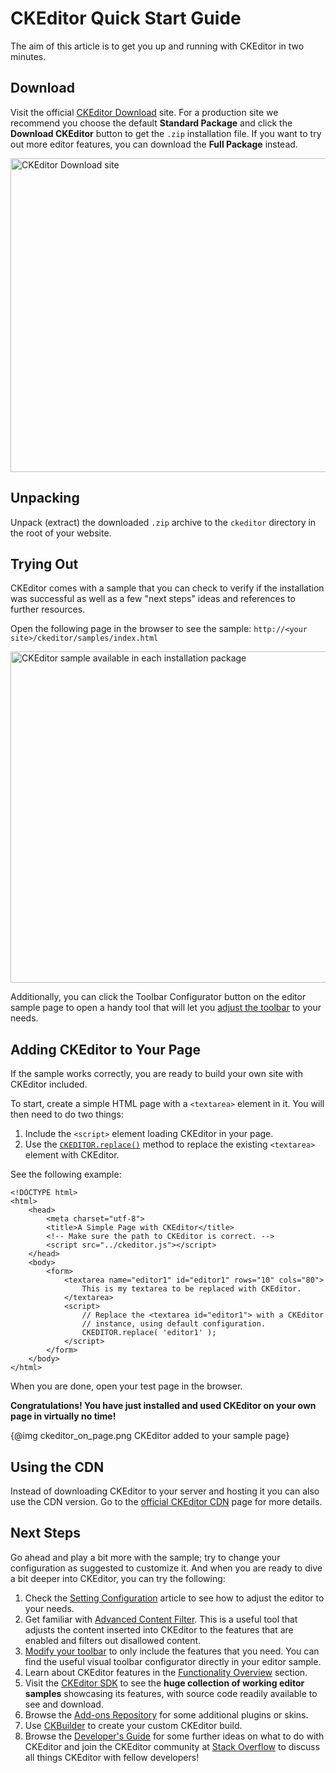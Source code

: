 <!--
Copyright (c) 2003-2017, CKSource - Frederico Knabben. All rights reserved.
For licensing, see LICENSE.md.
-->

# CKEditor Quick Start Guide

The aim of this article is to get you up and running with CKEditor in two minutes.

## Download

Visit the official [CKEditor Download](http://ckeditor.com/download) site. For a production site we recommend you choose the default **Standard Package** and click the **Download CKEditor** button to get the `.zip` installation file. If you want to try out more editor features, you can download the **Full Package** instead.

<a href="http://ckeditor.com/download"><img src="guides/dev_installation/ckeditor_quick_start_download.png" alt="CKEditor Download site" width="932" height="502"></a>

## Unpacking

Unpack (extract) the downloaded `.zip` archive to the `ckeditor` directory in the root of your website.

## Trying Out

CKEditor comes with a sample that you can check to verify if the installation was successful as well as a few "next steps" ideas and references to further resources.

Open the following page in the browser to see the sample:
`http://<your site>/ckeditor/samples/index.html`

<img src="guides/dev_installation/ckeditor_sample.png" alt="CKEditor sample available in each installation package" width="802" height="530">

Additionally, you can click the Toolbar Configurator button on the editor sample page to open a handy tool that will let you [adjust the toolbar](#!/guide/dev_toolbar) to your needs.

## Adding CKEditor to Your Page

If the sample works correctly, you are ready to build your own site with CKEditor included.

To start, create a simple HTML page with a `<textarea>` element in it. You will then need to do two things:

1. Include the  `<script>` element loading CKEditor in your page.
2. Use the [`CKEDITOR.replace()`](#!/api/CKEDITOR-method-replace) method to replace the existing `<textarea>` element with CKEditor.

See the following example:

	<!DOCTYPE html>
	<html>
		<head>
			<meta charset="utf-8">
			<title>A Simple Page with CKEditor</title>
			<!-- Make sure the path to CKEditor is correct. -->
			<script src="../ckeditor.js"></script>
		</head>
		<body>
			<form>
				<textarea name="editor1" id="editor1" rows="10" cols="80">
					This is my textarea to be replaced with CKEditor.
				</textarea>
				<script>
					// Replace the <textarea id="editor1"> with a CKEditor
					// instance, using default configuration.
					CKEDITOR.replace( 'editor1' );
				</script>
			</form>
		</body>
	</html>

When you are done, open your test page in the browser.

**Congratulations! You have just installed and used CKEditor on your own page in virtually no time!**

{@img ckeditor_on_page.png CKEditor added to your sample page}

## Using the CDN

Instead of downloading CKEditor to your server and hosting it you can also use the CDN version. Go to the [official CKEditor CDN](http://cdn.ckeditor.com/) page for more details.

## Next Steps

Go ahead and play a bit more with the sample; try to change your configuration as suggested to customize it. And when you are ready to dive a bit deeper into CKEditor, you can try the following:

1. Check the [Setting Configuration](#!/guide/dev_configuration) article to see how to adjust the editor to your needs.
1. Get familiar with [Advanced Content Filter](#!/guide/dev_acf). This is a useful tool that adjusts the content inserted into CKEditor to the features that are enabled and filters out disallowed content.
1. [Modify your toolbar](#!/guide/dev_toolbar) to only include the features that you need. You can find the useful visual toolbar configurator directly in your editor sample.
1. Learn about CKEditor features in the [Functionality Overview](#!/guide/dev_features) section.
1. Visit the [CKEditor SDK](http://sdk.ckeditor.com) to see the **huge collection of working editor samples** showcasing its features, with source code readily available to see and download.
1. Browse the [Add-ons Repository](http://ckeditor.com/addons/plugins/all) for some additional plugins or skins.
1. Use [CKBuilder](http://ckeditor.com/builder) to create your custom CKEditor build.
1. Browse the [Developer's Guide](#!/guide) for some further ideas on what to do with CKEditor and join the CKEditor community at [Stack Overflow](http://stackoverflow.com/questions/tagged/ckeditors) to discuss all things CKEditor with fellow developers!

